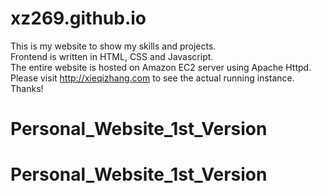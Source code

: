 # xz269.github.io
This is my website to show my skills and projects.<br />
Frontend is written in HTML, CSS and Javascript.<br />
The entire website is hosted on Amazon EC2 server using Apache Httpd.<br />
Please visit http://xieqizhang.com to see the actual running instance.<br />
Thanks!
# Personal_Website_1st_Version
# Personal_Website_1st_Version
